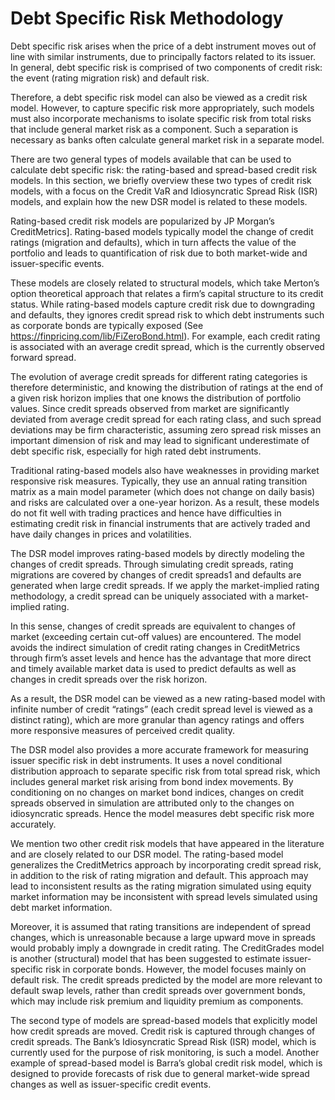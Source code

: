 # Debt Specific Risk Methodology

Debt specific risk arises when the price of a debt instrument moves out of line with similar instruments, due to principally factors related to its issuer. In general, debt specific risk is comprised of two components of credit risk: the event (rating migration risk) and default risk. 

Therefore, a debt specific risk model can also be viewed as a credit risk model. However, to capture specific risk more appropriately, such models must also incorporate mechanisms to isolate specific risk from total risks that include general market risk as a component. Such a separation is necessary as banks often calculate general market risk in a separate model.

There are two general types of models available that can be used to calculate debt specific risk: the rating-based and spread-based credit risk models. In this section, we briefly overview these two types of credit risk models, with a focus on the Credit VaR and Idiosyncratic Spread Risk (ISR) models, and explain how the new DSR model is related to these models.

Rating-based credit risk models are popularized by JP Morgan’s CreditMetrics]. Rating-based models typically model the change of credit ratings (migration and defaults), which in turn affects the value of the portfolio and leads to quantification of risk due to both market-wide and issuer-specific events. 

These models are closely related to structural models, which take Merton’s option theoretical approach that relates a firm’s capital structure to its credit status. While rating-based models capture credit risk due to downgrading and defaults, they ignores credit spread risk to which debt instruments such as corporate bonds are typically exposed (See https://finpricing.com/lib/FiZeroBond.html). For example, each credit rating is associated with an average credit spread, which is the currently observed forward spread. 

The evolution of average credit spreads for different rating categories is therefore deterministic, and knowing the distribution of ratings at the end of a given risk horizon implies that one knows the distribution of portfolio values. Since credit spreads observed from market are significantly deviated from average credit spread for each rating class, and such spread deviations may be firm characteristic, assuming zero spread risk misses an important dimension of risk and may lead to significant underestimate of debt specific risk, especially for high rated debt instruments.

Traditional rating-based models also have weaknesses in providing market responsive risk measures. Typically, they use an annual rating transition matrix as a main model parameter (which does not change on daily basis) and risks are calculated over a one-year horizon. As a result, these models do not fit well with trading practices and hence have difficulties in estimating credit risk in financial instruments that are actively traded and have daily changes in prices and volatilities.

The DSR model improves rating-based models by directly modeling the changes of credit spreads. Through simulating credit spreads, rating migrations are covered by changes of credit spreads1 and defaults are generated when large credit spreads. If we apply the market-implied rating methodology, a credit spread can be uniquely associated with a market-implied rating. 

In this sense, changes of credit spreads are equivalent to changes of market (exceeding certain cut-off values) are encountered. The model avoids the indirect simulation of credit rating changes in CreditMetrics through firm’s asset levels and hence has the advantage that more direct and timely available market data is used to predict defaults as well as changes in credit spreads over the risk horizon. 

As a result, the DSR model can be viewed as a new rating-based model with infinite number of credit “ratings” (each credit spread level is viewed as a distinct rating), which are more granular than agency ratings and offers more responsive measures of perceived credit quality.

The DSR model also provides a more accurate framework for measuring issuer specific risk in debt instruments. It uses a novel conditional distribution approach to separate specific risk from total spread risk, which includes general market risk arising from bond index movements. By conditioning on no changes on market bond indices, changes on credit spreads observed in simulation are attributed only to the changes on idiosyncratic spreads. Hence the model measures debt specific risk more accurately.

We mention two other credit risk models that have appeared in the literature and are closely related to our DSR model. The rating-based model generalizes the CreditMetrics approach by incorporating credit spread risk, in addition to the risk of rating migration and default. This approach may lead to inconsistent results as the rating migration simulated using equity market information may be inconsistent with spread levels simulated using debt market information. 

Moreover, it is assumed that rating transitions are independent of spread changes, which is unreasonable because a large upward move in spreads would probably imply a downgrade in credit rating. The CreditGrades model is another (structural) model that has been suggested to estimate issuer-specific risk in corporate bonds. However, the model focuses mainly on default risk. The credit spreads predicted by the model are more relevant to default swap levels, rather than credit spreads over government bonds, which may include risk premium and liquidity premium as components.

The second type of models are spread-based models that explicitly model how credit spreads are moved. Credit risk is captured through changes of credit spreads. The Bank’s Idiosyncratic Spread Risk (ISR) model, which is currently used for the purpose of risk monitoring, is such a model. Another example of spread-based model is Barra’s global credit risk model, which is designed to provide forecasts of risk due to general market-wide spread changes as well as issuer-specific credit events.

